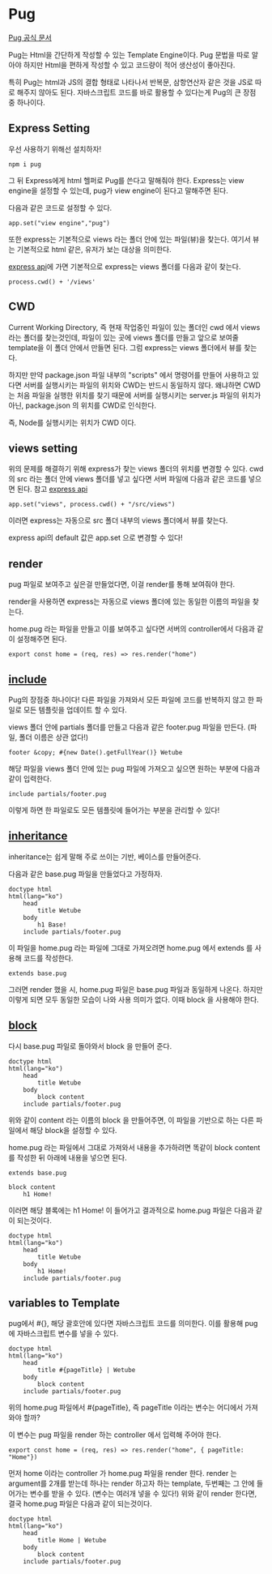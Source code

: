 # Pug

[Pug 공식 문서](https://pugjs.org/api/getting-started.html)

Pug는 Html을 간단하게 작성할 수 있는 Template Engine이다.
Pug 문법을 따로 알아야 하지만 Html을 편하게 작성할 수 있고 코드량이 적어 생산성이 좋아진다.

특히 Pug는 html과 JS의 결합 형태로 나타나서 반복문, 삼항연산자 같은 것을 JS로 따로 해주지 않아도 된다.
자바스크립트 코드를 바로 활용할 수 있다는게 Pug의 큰 장점 중 하나이다.

## Express Setting

우선 사용하기 위해선 설치하자!

```
npm i pug
```

그 뒤 Express에게 html 헬퍼로 Pug를 쓴다고 말해줘야 한다.
Express는 view engine을 설정할 수 있는데, pug가 view engine이 된다고 말해주면 된다.

다음과 같은 코드로 설정할 수 있다.

```
app.set("view engine","pug")
```

또한 express는 기본적으로 views 라는 폴더 안에 있는 파일(뷰)을 찾는다.
여기서 뷰는 기본적으로 html 같은, 유저가 보는 대상을 의미한다.

[express api](https://expressjs.com/ko/4x/api.html#app.get)에 가면 기본적으로 express는 views 폴더를 다음과 같이 찾는다.

```
process.cwd() + '/views'
```

## CWD

Current Working Directory, 즉 현재 작업중인 파일이 있는 폴더인 cwd 에서 views 라는 폴더를 찾는것인데,
파일이 있는 곳에 views 폴더를 만들고 앞으로 보여줄 template을 이 폴더 안에서 만들면 된다.
그럼 express는 views 폴더에서 뷰를 찾는다.

하지만 만약 package.json 파일 내부의 "scripts" 에서 명령어를 만들어 사용하고 있다면
서버를 실행시키는 파일의 위치와 CWD는 반드시 동일하지 않다. 왜냐하면 CWD는 처음 파일을 실행한 위치를 찾기 때문에
서버를 실행시키는 server.js 파일의 위치가 아닌, package.json 의 위치를 CWD로 인식한다.

즉, Node를 실행시키는 위치가 CWD 이다.

## views setting

위의 문제를 해결하기 위해 express가 찾는 views 폴더의 위치를 변경할 수 있다.
cwd의 src 라는 폴더 안에 views 폴더를 넣고 싶다면 서버 파일에 다음과 같은 코드를 넣으면 된다.
참고 [express api](https://expressjs.com/ko/4x/api.html#app.get)

```
app.set("views", process.cwd() + "/src/views")
```

이러면 express는 자동으로 src 폴더 내부의 views 폴더에서 뷰를 찾는다.

express api의 default 값은 app.set 으로 변경할 수 있다!

## render

pug 파일로 보여주고 싶은걸 만들었다면, 이걸 render를 통해 보여줘야 한다.

render을 사용하면 express는 자동으로 views 폴더에 있는 동일한 이름의 파일을 찾는다.

home.pug 라는 파일을 만들고 이를 보여주고 싶다면 서버의 controller에서 다음과 같이 설정해주면 된다.

```
export const home = (req, res) => res.render("home")
```

## [include](https://pugjs.org/language/includes.html)

Pug의 장점중 하나이다!
다른 파일을 가져와서 모든 파일에 코드를 반복하지 않고 한 파일로 모든 템플릿을 업데이트 할 수 있다.

views 폴더 안에 partials 폴더를 만들고 다음과 같은 footer.pug 파일을 만든다. (파일, 폴더 이름은 상관 없다!)

```
footer &copy; #{new Date().getFullYear()} Wetube
```

해당 파일을 views 폴더 안에 있는 pug 파일에 가져오고 싶으면 원하는 부분에 다음과 같이 입력한다.

```
include partials/footer.pug
```

이렇게 하면 한 파일로도 모든 템플릿에 들어가는 부분을 관리할 수 있다!

## [inheritance](https://pugjs.org/language/inheritance.html)

inheritance는 쉽게 말해 주로 쓰이는 기반, 베이스를 만들어준다.

다음과 같은 base.pug 파일을 만들었다고 가정하자.

```
doctype html
html(lang="ko")
    head
        title Wetube
    body
        h1 Base!
    include partials/footer.pug
```

이 파일을 home.pug 라는 파일에 그대로 가져오려면 home.pug 에서 extends 를 사용해 코드를 작성한다.

```
extends base.pug
```

그러면 render 했을 시, home.pug 파일은 base.pug 파일과 동일하게 나온다.
하지만 이렇게 되면 모두 동일한 모습이 나와 사용 의미가 없다. 이때 block 을 사용해야 한다.

## [block](https://pugjs.org/language/inheritance.html)

다시 base.pug 파일로 돌아와서 block 을 만들어 준다.

```
doctype html
html(lang="ko")
    head
        title Wetube
    body
        block content
    include partials/footer.pug
```

위와 같이 content 라는 이름의 block 을 만들어주면, 이 파일을 기반으로 하는 다른 파일에서 해당 block을 설정할 수 있다.

home.pug 라는 파일에서 그대로 가져와서 내용을 추가하려면 똑같이 block content 를 작성한 뒤 아래에 내용을 넣으면 된다.

```
extends base.pug

block content
    h1 Home!
```

이러면 해당 블록에는 h1 Home! 이 들어가고 결과적으로 home.pug 파일은 다음과 같이 되는것이다.

```
doctype html
html(lang="ko")
    head
        title Wetube
    body
        h1 Home!
    include partials/footer.pug
```

## variables to Template

pug에서 #{}, 해당 괄호안에 있다면 자바스크립트 코드를 의미한다. 이를 활용해 pug에 자바스크립트 변수를 넣을 수 있다.

```
doctype html
html(lang="ko")
    head
        title #{pageTitle} | Wetube
    body
        block content
    include partials/footer.pug
```

위의 home.pug 파일에서 #{pageTitle}, 즉 pageTitle 이라는 변수는 어디에서 가져와야 할까?

이 변수는 pug 파일을 render 하는 controller 에서 입력해 주어야 한다.

```
export const home = (req, res) => res.render("home", { pageTitle: "Home"})
```

먼저 home 이라는 controller 가 home.pug 파일을 render 한다.
render 는 argument를 2개를 받는데 하나는 render 하고자 하는 template, 두번째는 그 안에 들어가는 변수를 받을 수 있다. (변수는 여러개 넣을 수 있다!)
위와 같이 render 한다면, 결국 home.pug 파일은 다음과 같이 되는것이다.

```
doctype html
html(lang="ko")
    head
        title Home | Wetube
    body
        block content
    include partials/footer.pug
```
